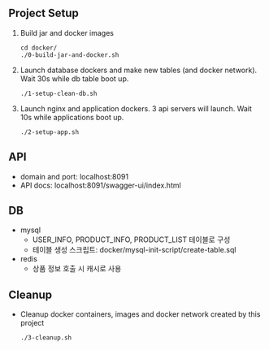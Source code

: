 ## Project Setup

1. Build jar and docker images
    ```
    cd docker/
    ./0-build-jar-and-docker.sh
    ```
2. Launch database dockers and make new tables (and docker network). Wait 30s while db table boot up.
    ```
    ./1-setup-clean-db.sh
    ```
3. Launch nginx and application dockers. 3 api servers will launch. Wait 10s while applications boot up.
    ```
   ./2-setup-app.sh
    ```

## API

- domain and port: localhost:8091
- API docs: localhost:8091/swagger-ui/index.html

## DB

- mysql
  - USER_INFO, PRODUCT_INFO, PRODUCT_LIST 테이블로 구성 
  - 테이블 생성 스크립트: docker/mysql-init-script/create-table.sql
- redis
  - 상품 정보 호출 시 캐시로 사용

## Cleanup

- Cleanup docker containers, images and docker network created by this project
    ```
   ./3-cleanup.sh
    ```
